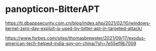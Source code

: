 # panopticon-BitterAPT

https://ti.dbappsecurity.com.cn/blog/index.php/2021/02/10/windows-kernel-zero-day-exploit-is-used-by-bitter-apt-in-targeted-attack/

https://www.forbes.com/sites/thomasbrewster/2021/09/17/exodus-american-tech-helped-india-spy-on-china/?sh=7e55ef9b7009
